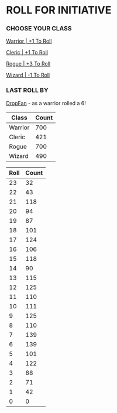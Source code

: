 # ROLL FOR INITIATIVE
### CHOOSE YOUR CLASS

[Warrior | +1 To Roll](https://github.com/benjaminsampica/benjaminsampica/issues/new?title=roll%7Cwarrior&body=Just+click+%27Submit+new+issue%27.)

[Cleric | +1 To Roll](https://github.com/benjaminsampica/benjaminsampica/issues/new?title=roll%7Ccleric&body=Just+click+%27Submit+new+issue%27.)

[Rogue | +3 To Roll](https://github.com/benjaminsampica/benjaminsampica/issues/new?title=roll%7Crogue&body=Just+click+%27Submit+new+issue%27.)

[Wizard | -1 To Roll](https://github.com/benjaminsampica/benjaminsampica/issues/new?title=roll%7Cwizard&body=Just+click+%27Submit+new+issue%27.)
### LAST ROLL BY
[DropFan](https://www.github.com/DropFan) - as a warrior rolled a 6!

|Class|Count|
|-|-|
|Warrior|700|
|Cleric|421|
|Rogue|700|
|Wizard|490|

|Roll|Count|
|-|-|
|23|32
|22|43
|21|118
|20|94
|19|87
|18|101
|17|124
|16|106
|15|118
|14|90
|13|115
|12|125
|11|110
|10|111
|9|125
|8|110
|7|139
|6|139
|5|101
|4|122
|3|88
|2|71
|1|42
|0|0
